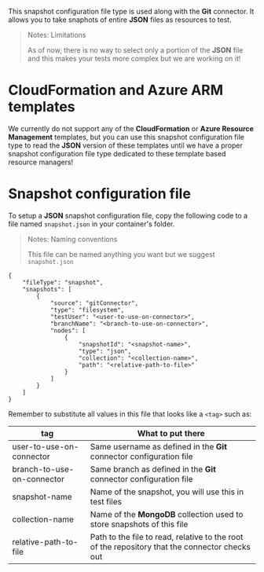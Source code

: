 This snapshot configuration file type is used along with the **Git** connector. It allows you to take snaphots of entire **JSON** files as resources to test.

> <NoteTitle>Notes: Limitations</NoteTitle>
>
> As of now, there is no way to select only a portion of the **JSON** file and this makes your tests more complex but we are working on it!

# CloudFormation and Azure ARM templates

We currently do not support any of the **CloudFormation** or **Azure Resource Management** templates, but you can use this snapshot configuration file type to read the **JSON** version of these templates until we have a proper snapshot configuration file type dedicated to these template based resource managers!

# Snapshot configuration file

To setup a **JSON** snapshot configuration file, copy the following code to a file named `snapshot.json` in your container's folder.

> <NoteTitle>Notes: Naming conventions</NoteTitle>
>
> This file can be named anything you want but we suggest `snapshot.json`

    {
        "fileType": "snapshot",
        "snapshots": [
            {
                "source": "gitConnector",
                "type": "filesystem",
                "testUser": "<user-to-use-on-connector>",
                "branchName": "<branch-to-use-on-connector>",
                "nodes": [
                    {
                        "snapshotId": "<snapshot-name>",
                        "type": "json",
                        "collection": "<collection-name>",
                        "path": "<relative-path-to-file>"
                    }
                ]
            }
        ]
    }

Remember to substitute all values in this file that looks like a `<tag>` such as:

| tag | What to put there |
|-----|-------------------|
| user-to-use-on-connector | Same username as defined in the **Git** connector configuration file |
| branch-to-use-on-connector | Same branch as defined in the **Git** connector configuration file |
| snapshot-name | Name of the snapshot, you will use this in test files |
| collection-name | Name of the **MongoDB** collection used to store snapshots of this file |
| relative-path-to-file | Path to the file to read, relative to the root of the repository that the connector checks out |
